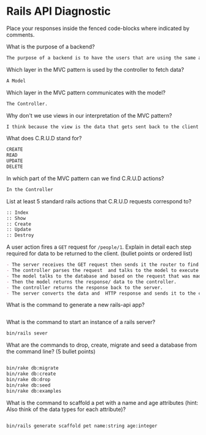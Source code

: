 # Rails API Diagnostic

Place your responses inside the fenced code-blocks where indicated by comments.

What is the purpose of a backend?

```md
The purpose of a backend is to have the users that are using the same app communicate with eachother. We can also use a backend to store informtaion or the state of a game over time. To give a user the ability to save something their progress in the app and then be able to pick up where they left off later.  For persistance.

```

Which layer in the MVC pattern is used by the controller to fetch data?

```md
A Model
```

Which layer in the MVC pattern communicates with the model?

```md
The Controller.
```

Why don't we use views in our interpretation of the MVC pattern?

```md
I think because the view is the data that gets sent back to the client and that's  built using HTML, js, etc.
```

What does C.R.U.D stand for?

```md
CREATE
READ
UPDATE
DELETE
```

In which part of the MVC pattern can we find C.R.U.D actions?

```md
In the Controller
```

List at least 5 standard rails actions that C.R.U.D requests correspond to?

```md
:: Index
:: Show
:: Create
:: Update
:: Destroy

```

A user action fires a `GET` request for `/people/1`. Explain in detail each step
required for data to be returned to the client. (bullet points or ordered list)

```md
- The server receives the GET request then sends it the router to find the right  controller to use.
- The controller parses the request  and talks to the model to execute the request.
- The model talks to the database and based on the request that was made it stores and validates data, and returns it to the model/
- Then the model returns the response/ data to the controller.
- The controller returns the response back to the server.
- The server converts the data and  HTTP response and sends it to the client.
```

What is the command to generate a new rails-api app?

```bash

```

What is the command to start an instance of a rails server?

```bash
bin/rails sever
```

What are the commands to drop, create, migrate and seed a database from the command
line? (5 bullet points)

```bash

bin/rake db:migrate
bin/rake db:create
bin/rake db:drop
bin/rake db:seed
bin/rake db:examples
```

What is the command to scaffold a pet with a name and age attributes (hint:
Also think of the data types for each attribute)?

```bash

bin/rails generate scaffold pet name:string age:integer

```
